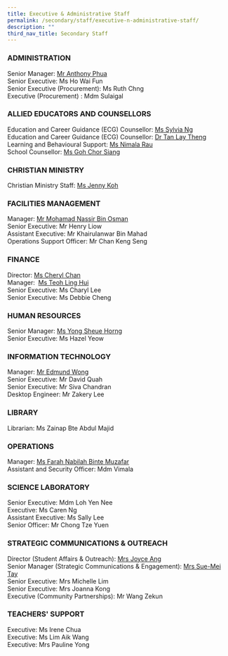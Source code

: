 ```yaml
---
title: Executive & Administrative Staff
permalink: /secondary/staff/executive-n-administrative-staff/
description: ""
third_nav_title: Secondary Staff
---
```

### **ADMINISTRATION**
Senior Manager: [Mr Anthony Phua](mailto:Anthony_Phua@schools.gov.sg)  
Senior Executive: Ms Ho Wai Fun  
Senior Executive (Procurement): Ms Ruth Chng  
Executive (Procurement) : Mdm Sulaigal  

### **ALLIED EDUCATORS AND COUNSELLORS**

Education and Career Guidance (ECG) Counsellor: [Ms Sylvia Ng](mailto:sylvia_ng_pik_san@schools.gov.sg)  
Education and Career Guidance (ECG) Counsellor: [Dr Tan Lay Theng](mailto:tan_lay_theng@schools.gov.sg)  
Learning and Behavioural Support: [Ms Nimala Rau](mailto:Nimala_Mokhna_Rau@schools.gov.sg)  
School Counsellor: [Ms Goh Chor Siang](mailto:goh_chor_siang@schools.gov.sg)  

### **CHRISTIAN MINISTRY**

Christian Ministry Staff: [Ms Jenny Koh](mailto:jenny_koh@mgs.sch.edu.sg)  

### **FACILITIES MANAGEMENT**

Manager: [Mr Mohamad Nassir Bin Osman](mailto:mohd_nassir_osman@schools.gov.sg)  
Senior Executive: Mr Henry Liow  
Assistant Executive: Mr Khairulanwar Bin Mahad  
Operations Support Officer: Mr Chan Keng Seng

### **FINANCE**

Director: [Ms Cheryl Chan](mailto:cheryl_chan_hp@schools.gov.sg)  
Manager:  [Ms Teoh Ling Hui](mailto:teoh_ling_hui@schools.gov.sg)  
Senior Executive: Ms Charyl Lee  
Senior Executive: Ms Debbie Cheng

### **HUMAN RESOURCES**

Senior Manager: [Ms Yong Sheue Horng](mailto:yong_sheue_horng@schools.gov.sg)  
Senior Executive: Ms Hazel Yeow  

### **INFORMATION TECHNOLOGY**

Manager: [Mr Edmund Wong](mailto:edmund_wong@schools.gov.sg)  
Senior Executive: Mr David Quah  
Senior Executive: Mr Siva Chandran  
Desktop Engineer: Mr Zakery Lee 

### **LIBRARY**

Librarian: Ms Zainap Bte Abdul Majid  

### **OPERATIONS**

Manager: [Ms Farah Nabilah Binte Muzafar](mailto:Farah_Nabilah@schools.gov.sg)  
Assistant and Security Officer: Mdm Vimala  

### **SCIENCE LABORATORY**

Senior Executive: Mdm Loh Yen Nee  
Executive: Ms Caren Ng  
Assistant Executive: Ms Sally Lee  
Senior Officer: Mr Chong Tze Yuen  

### **STRATEGIC COMMUNICATIONS & OUTREACH**

Director (Student Affairs & Outreach): [Mrs Joyce Ang](mailto:joyce_ang_a@schools.gov.sg)  
Senior Manager (Strategic Communications & Engagement): [Mrs Sue-Mei Tay](mailto:tay_sue-mei@schools.gov.sg)  
Senior Executive: Mrs Michelle Lim  
Senior Executive: Mrs Joanna Kong  
Executive (Community Partnerships): Mr Wang Zekun

### **TEACHERS' SUPPORT**

Executive: Ms Irene Chua  
Executive: Ms Lim Aik Wang  
Executive: Mrs Pauline Yong
